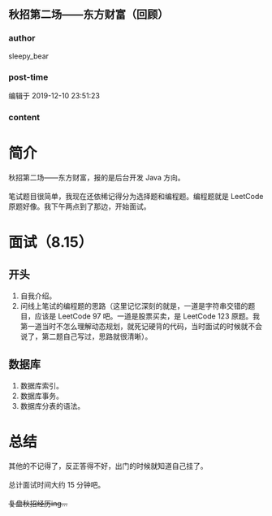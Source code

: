 ## 秋招第二场——东方财富（回顾）
### author 
sleepy_bear
### post-time 

编辑于  2019-12-10 23:51:23
### content 
<div class="post-topic-des nc-post-content">
 <h1>
  简介
 </h1>
 <div>
  秋招第二场——东方财富，报的是后台开发 Java 方向。
 </div>
 <div>
  <br/>
 </div>
 <div>
  <span>
   笔试题目很简单，我现在还依稀记得分为选择题和编程题。编程题就是 LeetCode 原题好像。我下午两点到了那边，开始面试。
  </span>
  <br/>
 </div>
 <h1>
  面试（8.15）
 </h1>
 <h2>
  开头
 </h2>
 <ol>
  <li>
   自我介绍。
  </li>
  <li>
   问线上笔试的编程题的思路（这里记忆深刻的就是，一道是字符串交错的题目，应该是 LeetCode 97 吧。一道是股票买卖，是 LeetCode 123 原题。我第一道当时不怎么理解动态规划，就死记硬背的代码，当时面试的时候就不会说了，第二题自己写过，思路就很清晰）。
  </li>
 </ol>
 <h2>
  数据库
 </h2>
 <ol>
  <li>
   数据库索引。
  </li>
  <li>
   数据库事务。
  </li>
  <li>
   数据库分表的语法。
  </li>
 </ol>
 <h1>
  总结
 </h1>
 <div>
  其他的不记得了，反正答得不好，出门的时候就知道自己挂了。
 </div>
 <div>
  <br/>
 </div>
 <div>
  总计面试时间大约 15 分钟吧。
 </div>
 <div>
  <br/>
 </div>
 <div>
  <del>
   复盘秋招经历ing...
  </del>
 </div>
</div>
